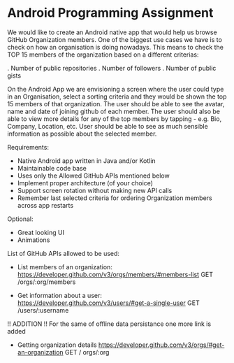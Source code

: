 # Android Programming Assignment

We would like to create an Android native app that would help us browse GitHub Organization
members. One of the biggest use cases we have is to check on how an organisation is doing
nowadays. This means to check the TOP 15 members of the organization based on a different criterias:

. Number of public repositories
. Number of followers
. Number of public gists

On the Android App we are envisioning a screen where the user could type in an Organisation,
select a sorting criteria and they would be shown the top 15 members of that organization. The
user should be able to see the avatar, name and date of joining github of each member. The
user should also be able to view more details for any of the top members by tapping - e.g. Bio,
Company, Location, etc. User should be able to see as much sensible information as possible
about the selected member.

Requirements:

- Native Android app written in Java and/or Kotlin
- Maintainable code base
- Uses only the Allowed GitHub APIs mentioned below
- Implement proper architecture (of your choice)
- Support screen rotation without making new API calls
- Remember last selected criteria for ordering Organization members across app restarts

Optional:

- Great looking UI
- Animations

List of GitHub APIs allowed to be used:

- List members of an organization:
https://developer.github.com/v3/orgs/members/#members-list
GET /orgs/:org/members

- Get information about a user:
https://developer.github.com/v3/users/#get-a-single-user
GET /users/:username

!! ADDITION !!
For the same of offline data persistance one more link is added

- Getting organization details
https://developer.github.com/v3/orgs/#get-an-organization
GET / orgs/:org
